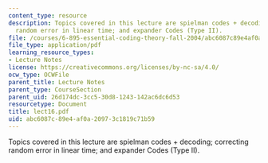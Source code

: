 ```yaml
---
content_type: resource
description: Topics covered in this lecture are spielman codes + decoding; correcting
  random error in linear time; and expander Codes (Type II).
file: /courses/6-895-essential-coding-theory-fall-2004/abc6087c89e4af0a20973c1819c71b59_lect16.pdf
file_type: application/pdf
learning_resource_types:
- Lecture Notes
license: https://creativecommons.org/licenses/by-nc-sa/4.0/
ocw_type: OCWFile
parent_title: Lecture Notes
parent_type: CourseSection
parent_uid: 26d174dc-3cc5-30d8-1243-142ac6dc6d53
resourcetype: Document
title: lect16.pdf
uid: abc6087c-89e4-af0a-2097-3c1819c71b59
---
```

Topics covered in this lecture are spielman codes + decoding; correcting random error in linear time; and expander Codes (Type II).